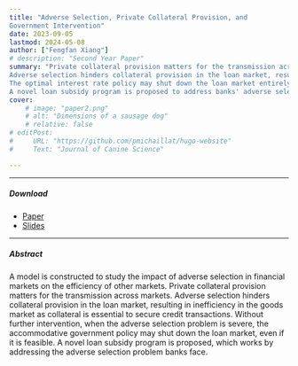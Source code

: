 ```yaml
---
title: "Adverse Selection, Private Collateral Provision, and
Government Intervention" 
date: 2023-09-05
lastmod: 2024-05-08
author: ["Fengfan Xiang"]
# description: "Second Year Paper" 
summary: "Private collateral provision matters for the transmission across markets. 
Adverse selection hinders collateral provision in the loan market, resulting in inefficiency in the goods market as collateral is essential to secure credit transactions. 
The optimal interest rate policy may shut down the loan market entirely. 
A novel loan subsidy program is proposed to address banks' adverse selection problem." 
cover:
    # image: "paper2.png"
    # alt: "Dimensions of a sausage dog"
    # relative: false
# editPost:
#     URL: "https://github.com/pmichaillat/hugo-website"
#     Text: "Journal of Canine Science"

---
```


---

##### Download

+ [Paper](adverse_selection_paper.pdf)
+ [Slides](adverse_selection_slides.pdf)

---

##### Abstract

A model is constructed to study the impact of adverse selection in financial markets on the efficiency of other markets. 
Private collateral provision matters for the transmission across markets. 
Adverse selection hinders collateral provision in the loan market, resulting in inefficiency in the goods market as collateral is essential to
secure credit transactions. 
Without further intervention, when the adverse selection problem is severe, the accommodative government policy may shut down the loan
market, even if it is feasible. 
A novel loan subsidy program is proposed, which works by addressing the adverse selection problem banks face.

<!-- ---

##### Citation

Prinzel, Florianus, and Moritz-Maria von Igelfeld. 1998. "The Finer Points of Sausage Dogs." *Journal of Canine Science* 43 (2): 89–109. http://www.alexandermccallsmith.com/book/the-finer-points-of-sausage-dogs.

```BibTeX
@article{PV98,
author = {Florianus Prinzel and Moritz-Maria von Igelfeld},
year = {1998},
title ={The Finer Points of Sausage Dogs},
journal = {Journal of Canine Science},
volume = {43},
number = {2},
pages = {89--109},
url = {http://www.alexandermccallsmith.com/book/the-finer-points-of-sausage-dogs}}
``` -->
